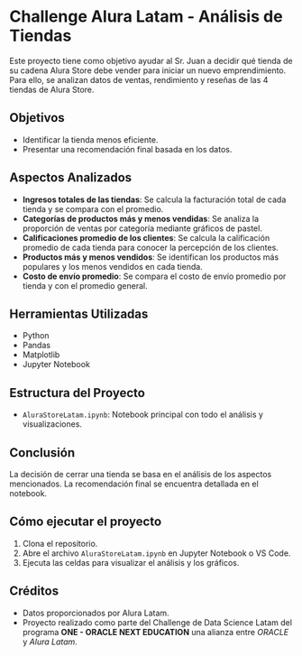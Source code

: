 # Challenge Alura Latam - Análisis de Tiendas

Este proyecto tiene como objetivo ayudar al Sr. Juan a decidir qué tienda de su cadena Alura Store debe vender para iniciar un nuevo emprendimiento. Para ello, se analizan datos de ventas, rendimiento y reseñas de las 4 tiendas de Alura Store.

## Objetivos
- Identificar la tienda menos eficiente.
- Presentar una recomendación final basada en los datos.

## Aspectos Analizados
- **Ingresos totales de las tiendas**: Se calcula la facturación total de cada tienda y se compara con el promedio.
- **Categorías de productos más y menos vendidas**: Se analiza la proporción de ventas por categoría mediante gráficos de pastel.
- **Calificaciones promedio de los clientes**: Se calcula la calificación promedio de cada tienda para conocer la percepción de los clientes.
- **Productos más y menos vendidos**: Se identifican los productos más populares y los menos vendidos en cada tienda.
- **Costo de envío promedio**: Se compara el costo de envío promedio por tienda y con el promedio general.

## Herramientas Utilizadas
- Python
- Pandas
- Matplotlib
- Jupyter Notebook

## Estructura del Proyecto
- `AluraStoreLatam.ipynb`: Notebook principal con todo el análisis y visualizaciones.

## Conclusión
La decisión de cerrar una tienda se basa en el análisis de los aspectos mencionados. La recomendación final se encuentra detallada en el notebook.

## Cómo ejecutar el proyecto
1. Clona el repositorio.
2. Abre el archivo `AluraStoreLatam.ipynb` en Jupyter Notebook o VS Code.
3. Ejecuta las celdas para visualizar el análisis y los gráficos.

## Créditos
- Datos proporcionados por Alura Latam.
- Proyecto realizado como parte del Challenge de Data Science Latam del programa **ONE - ORACLE NEXT EDUCATION** una alianza entre *ORACLE* y *Alura Latam*.

